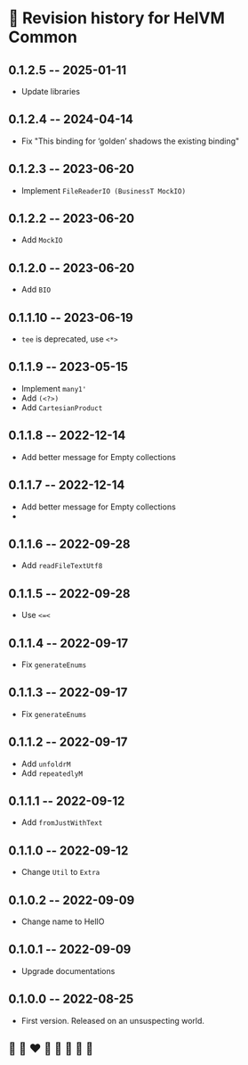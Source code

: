 # 📅 Revision history for HelVM Common

## 0.1.2.5 -- 2025-01-11
* Update libraries

## 0.1.2.4 -- 2024-04-14
* Fix "This binding for ‘golden’ shadows the existing binding"

## 0.1.2.3 -- 2023-06-20
* Implement `FileReaderIO (BusinessT MockIO)`

## 0.1.2.2 -- 2023-06-20
* Add `MockIO`

## 0.1.2.0 -- 2023-06-20
* Add `BIO`

## 0.1.1.10 -- 2023-06-19
* `tee` is deprecated, use `<*>`

## 0.1.1.9 -- 2023-05-15
* Implement `many1'`
* Add `(<?>)`
* Add `CartesianProduct`

## 0.1.1.8 -- 2022-12-14
* Add better message for Empty collections

## 0.1.1.7 -- 2022-12-14
* Add better message for Empty collections
* 
## 0.1.1.6 -- 2022-09-28
* Add `readFileTextUtf8`

## 0.1.1.5  -- 2022-09-28
* Use `<=<`

## 0.1.1.4  -- 2022-09-17
* Fix `generateEnums`

## 0.1.1.3  -- 2022-09-17
* Fix `generateEnums`

## 0.1.1.2  -- 2022-09-17
* Add `unfoldrM`
* Add `repeatedlyM`

## 0.1.1.1  -- 2022-09-12
* Add `fromJustWithText`

## 0.1.1.0  -- 2022-09-12
* Change `Util` to `Extra`

## 0.1.0.2  -- 2022-09-09
* Change name to HelIO

## 0.1.0.1  -- 2022-09-09
* Upgrade documentations

## 0.1.0.0  -- 2022-08-25
* First version. Released on an unsuspecting world.

## 🦄 🌈 ❤️ 💛 💚 💙 🤍 🖤

